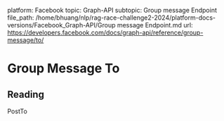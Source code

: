 platform: Facebook
topic: Graph-API
subtopic: Group message Endpoint
file_path: /home/bhuang/nlp/rag-race-challenge2-2024/platform-docs-versions/Facebook_Graph-API/Group message Endpoint.md
url: https://developers.facebook.com/docs/graph-api/reference/group-message/to/

# Group Message To

## Reading

PostTo